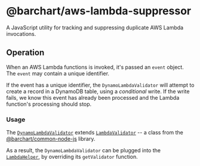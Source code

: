 # @barchart/aws-lambda-suppressor

A JavaScript utility for tracking and suppressing duplicate AWS Lambda invocations.

## Operation

When an AWS Lambda functions is invoked, it's passed an `event` object. The ```event``` may contain a unique identifier.

If the event has a unique identifier, the ```DynamoLambdaValidator``` will attempt to create a record in a DynamoDB table, using a _conditional_ write. If the write fails, we know this event has already been processed and the Lambda function's processing should stop.

### Usage

The [```DynamoLambdaValidator```](https://github.com/barchart/aws-lambda-suppressor/blob/master/lib/dynamo/DynamoLambdaValidator.js) extends [```LambdaValidator```](https://github.com/barchart/barchart-common-node-js/blob/master/aws/lambda/LambdaValidator.js) -- a class from the [@barchart/common-node-js](https://github.com/barchart/common-node-js) library.

As a result, the ```DynamoLambdaValidator``` can be plugged into the [```LambdaHelper```](https://github.com/barchart/common-node-js/blob/master/aws/lambda/LambdaHelper.js), by overriding its ```getValidator``` function.
